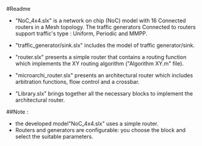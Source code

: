 #Readme
-  "NoC_4x4.slx" is a network on chip (NoC) model with 16 Connected routers in a Mesh topology. The traffic generators Connected to routers support traffic's type : Uniform, Periodic and MMPP.

-  "traffic_generator/sink.slx" includes the model of traffic generator/sink.

-  "router.slx" presents a simple router that contains a routing function which implements the XY routing algorithm ("Algorithm XY.m" file).

-  "microarchi_router.slx" presents an architectural router which includes arbitration functions, flow control and a crossbar.

- "Library.slx" brings together all the necessary blocks to implement the architectural router.

##Note :
 * the developed model"NoC_4x4.slx" uses a simple router.
 * Routers and generators are configurable: you choose the block and select the suitable parameters.
